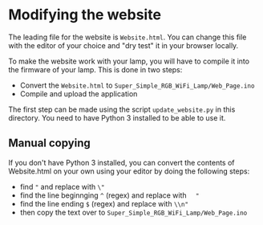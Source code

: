 # Modifying the website

The leading file for the website is `Website.html`. You can change this file with the
editor of your choice and "dry test" it in your browser locally.

To make the website work with your lamp, you will have to compile it into the firmware
of your lamp. This is done in two steps:

- Convert the `Website.html` to `Super_Simple_RGB_WiFi_Lamp/Web_Page.ino`
- Compile and upload the application

The first step can be made using the script `update_website.py` in this directory.
You need to have Python 3 installed to be able to use it.

## Manual copying

If you don't have Python 3 installed, you can convert the contents of Website.html on
your own using your editor by doing the following steps:

- find `"` and replace with `\"`
- find the line beginnging `^` (regex) and replace with `  "`
- find the line ending `$` (regex) and replace with `\\n"`
- then copy the text over to `Super_Simple_RGB_WiFi_Lamp/Web_Page.ino`
